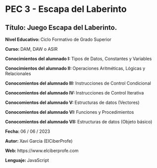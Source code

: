 # PEC 3 - Escapa del Laberinto
## Título: Juego Escapa del Laberinto.
<p><strong> Nivel Educativo: </strong> Ciclo Formativo de Grado Superior </p>
<p><strong> Curso: </strong> DAM, DAW o ASIR </p>
<p><strong> Conocimientos del alumnado I: </strong> Tipos de Datos, Constantes y Variables </p>
<p><strong> Conocimientos del alumnado II: </strong> Operaciones Aritméticas, Lógicas y Relacionales </p>
<p><strong> Conocomientos del alumnado III: </strong> Instrucciones de Control Condicional </p>
<p><strong> Conocomientos del alumnado IV: </strong> Instrucciones de Control Iterativa </p>
<p><strong> Conocomientos del alumnado V: </strong> Estructuras de datos (Vectores) </p>
<p><strong> Conocomientos del alumnado VI: </strong> Funciones y Procedimientos </p>
<p><strong> Conocomientos del alumnado VII: </strong> Estructuras de datos (Objeto básico) </p>
<p><strong> Fecha: </strong> 06 / 06 / 2023 </p>
<p><strong> Autor: </strong> Xavi Garcia (ElCiberProfe) </p>
<p><strong> Web: </strong> https://www.elciberprofe.com </p>
<p><strong> Lenguaje: </strong> JavaScript </p>
